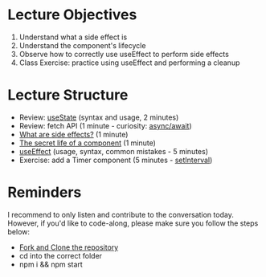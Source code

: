 # Lecture Objectives

1. Understand what a side effect is
2. Understand the component's lifecycle
3. Observe how to correctly use useEffect to perform side effects
4. Class Exercise: practice using useEffect and performing a cleanup


# Lecture Structure

- Review: [useState](https://reactjs.org/docs/hooks-state.html) (syntax and usage, 2 minutes)
- Review: fetch API (1 minute - curiosity: [async/await](https://developer.mozilla.org/en-US/docs/Web/JavaScript/Reference/Statements/async_function))
- [What are side effects?](https://reactjs.org/docs/hooks-effect.html) (1 minute)
- [The secret life of a component](https://projects.wojtekmaj.pl/react-lifecycle-methods-diagram/) (1 minute)
- [useEffect](https://reactjs.org/docs/hooks-effect.html) (usage, syntax, common mistakes - 5 minutes)
- Exercise: add a Timer component (5 minutes - [setInterval](https://developer.mozilla.org/en-US/docs/Web/API/setInterval))

# Reminders

I recommend to only listen and contribute to the conversation today. However, if you'd like to code-along, please make sure you follow the steps below:

- [Fork and Clone the repository](https://github.com/gnappo1/useEffect-peer-lecture)
- cd into the correct folder
- npm i && npm start